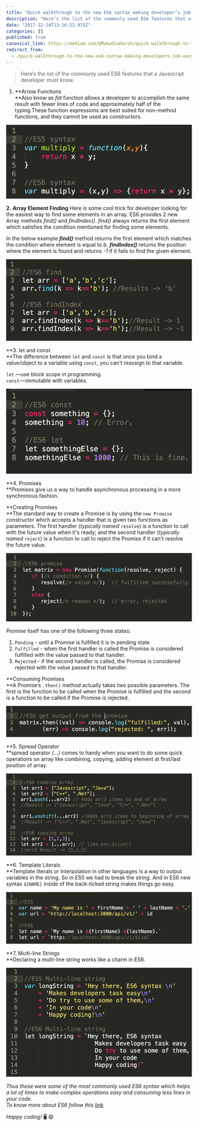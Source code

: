 ```yaml
---
title: "Quick walkthrough to the new ES6 syntax making developer’s job easy"
description: "Here’s the list of the commonly used ES6 features that a Javascript developer must know."
date: "2017-12-24T13:16:22.975Z"
categories: []
published: true
canonical_link: https://medium.com/@MakadiaHarsh/quick-walkthrough-to-the-new-es6-syntax-making-developers-job-easy-5be504511d0f
redirect_from:
  - /quick-walkthrough-to-the-new-es6-syntax-making-developers-job-easy-5be504511d0f
---
```


> Here’s the list of the commonly used ES6 features that a Javascript developer must know.

1.  **Arrow Functions  
    **Also know as _fat_ function allows a developer to accomplish the same result with fewer lines of code and approximately half of the typing.These function expressions are best suited for non-method functions, and they cannot be used as constructors.

![](./asset-1.png)

**2.** **Array Element Finding** Here is some cool trick for developer looking for the easiest way to find some elements in an array. ES6 provides 2 new Array methods _find()_ and _findIndex()_. _find()_ always returns the first element which satisfies the condition mentioned for finding some elements.

In the below example **_find()_** method returns the first element which matches the condition where element is equal to _b._ **_findIndex()_** returns the position where the element is found and returns _\-1_ if it fails to find the given element.

![find() and findIndex()](./asset-2.png)

**3\. let and const  
**The difference between `let` and `const` is that once you bind a value/object to a variable using `const`, you can't reassign to that variable.

`let` —use block scope in programming.  
`const` — immutable with variables.

![let vs const](./asset-3.png)

**4\. Promises  
**_Promises_ give us a way to handle asynchronous processing in a more synchronous fashion.

**Creating Promises  
**The standard way to create a Promise is by using the `new Promise` constructor which accepts a handler that is given two functions as parameters. The first handler (_typically named_ `resolve`) is a function to call with the future value when it's ready; and the second handler (_typically named_ `reject`) is a function to call to reject the Promise if it can't resolve the future value.

![creating promise](./asset-4.png)

_Promise_ itself has one of the following three states:

1.  `Pending` - until a Promise is fulfilled it is in pending state
2.  `Fulfilled` - when the first handler is called the Promise is considered fulfilled with the value passed to that handler.
3.  `Rejected` - if the second handler is called, the Promise is considered rejected with the value passed to that handler.

**Consuming Promises  
**A Promise’s `.then()` method actually takes two possible parameters. The first is the function to be called when the Promise is fulfilled and the second is a function to be called if the Promise is rejected.

![output from promise](./asset-5.png)

**5\. Spread Operator  
**spread operator _(…)_ comes to handy when you want to do some quick operations on array like combining, copying, adding element at first/last position of array.

![](./asset-6.png)

**6\. Template Literals  
**Template literals or interpolation in other languages is a way to output variables in the string. So in ES5 we had to break the string. And in ES6 new syntax `${NAME}` inside of the back-ticked string makes things go easy.

![Template literals](./asset-7.png)

**7\. Multi-line Strings  
**Declaring a multi-line string works like a charm in ES6.

![](./asset-8.png)

_Thus these were some of the most commonly used ES6 syntax which helps a lot of times to make complex operations easy and consuming less lines in your code.  
To know more about ES6 follow this_ [_link_](http://es6-features.org/)_._

_Happy coding!_ 🖥 😄
